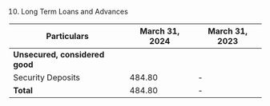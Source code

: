 10. Long Term Loans and Advances

| Particulars                  | March 31, 2024 | March 31, 2023 |
|------------------------------|----------------|----------------|
| **Unsecured, considered good**|                |                |
| Security Deposits            | 484.80 | - |
| **Total**                    | 484.80 | - |